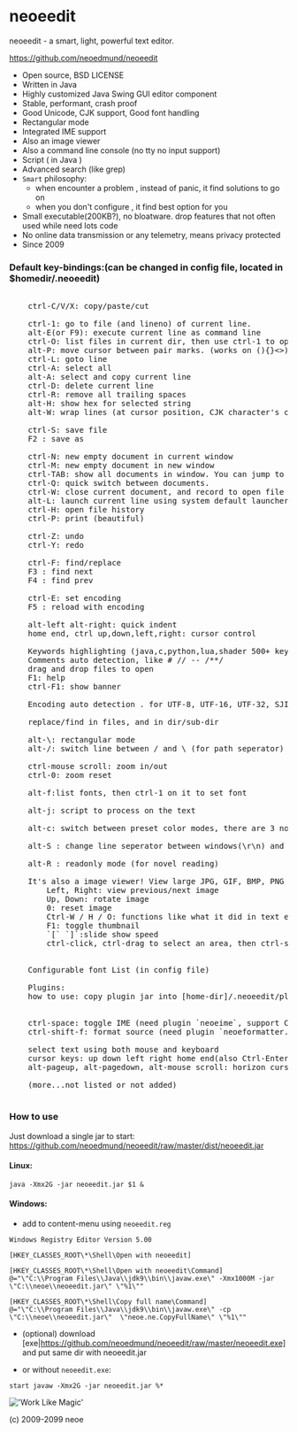 neoeedit
=====================
neoeedit - a smart, light, powerful text editor.


https://github.com/neoedmund/neoeedit


- Open source, BSD LICENSE
- Written in Java
- Highly customized Java Swing GUI editor component
- Stable, performant, crash proof
- Good Unicode, CJK support, Good font handling
- Rectangular mode
- Integrated IME support
- Also an image viewer
- Also a command line console (no tty no input support)
- Script ( in Java )
- Advanced search (like grep)
- `Smart` philosophy:
  * when encounter a problem , instead of panic, it find solutions to go on
  * when you don't configure , it find best option for you
- Small executable(200KB?), no bloatware. drop features that not often used while need lots code
- No online data transmission or any telemetry, means privacy protected
- Since 2009




### Default key-bindings:(can be changed in config file, located in $homedir/.neoeedit)
<pre>

    <kbd>ctrl</kbd>-<kbd>C/V/X</kbd>: copy/paste/cut

    <kbd>ctrl-1</kbd>: go to file (and lineno) of current line.
    <kbd>alt-E</kbd>(or <kbd>F9</kbd>): execute current line as command line
    <kbd>ctrl-O</kbd>: list files in current dir, then use ctrl-1 to open one of them.
    <kbd>alt-P</kbd>: move cursor between pair marks. (works on (){}<>)
    <kbd>ctrl-L</kbd>: goto line
    <kbd>ctrl-A</kbd>: select all
    <kbd>alt-A</kbd>: select and copy current line
    <kbd>ctrl-D</kbd>: delete current line
    <kbd>ctrl-R</kbd>: remove all trailing spaces
    <kbd>alt-H</kbd>: show hex for selected string
    <kbd>alt-W</kbd>: wrap lines (at cursor position, CJK character's counted as two.)

    ctrl-S: save file
    F2 : save as

    ctrl-N: new empty document in current window
    ctrl-M: new empty document in new window
    ctrl-TAB: show all documents in window. You can jump to one of them by press ctrl-1 on it.
    ctrl-Q: quick switch between documents.
    ctrl-W: close current document, and record to open file history.
    alt-L: launch current line using system default launcher (for file, executable, text, or URL).
    ctrl-H: open file history
    ctrl-P: print (beautiful)

    ctrl-Z: undo
    ctrl-Y: redo

    ctrl-F: find/replace
    F3 : find next
    F4 : find prev

    ctrl-E: set encoding
    F5 : reload with encoding

    alt-left alt-right: quick indent
    home end, ctrl up,down,left,right: cursor control

    Keywords highlighting (java,c,python,lua,shader 500+ keywords)
    Comments auto detection, like # // -- /**/
    drag and drop files to open
    F1: help
    ctrl-F1: show banner

    Encoding auto detection . for UTF-8, UTF-16, UTF-32, SJIS, GBK. Good unicode support.

    replace/find in files, and in dir/sub-dir

    alt-\: rectangular mode
    alt-/: switch line between / and \ (for path seperator)

    ctrl-mouse scroll: zoom in/out
    ctrl-0: zoom reset

    alt-f:list fonts, then ctrl-1 on it to set font

    alt-j: script to process on the text

    alt-c: switch between preset color modes, there are 3 now: White, Black, Blue.
    
    alt-S : change line seperator between windows(\r\n) and unix(\n)
    
    alt-R : readonly mode (for novel reading)

    It's also a image viewer! View large JPG, GIF, BMP, PNG images easily.
        Left, Right: view previous/next image
        Up, Down: rotate image
        0: reset image
        Ctrl-W / H / O: functions like what it did in text editor mode
        F1: toggle thumbnail
        `[` `]`:slide show speed
        ctrl-click, ctrl-drag to select an area, then ctrl-s to save.


    Configurable font List (in config file)

    Plugins:
    how to use: copy plugin jar into [home-dir]/.neoeedit/plugins/
    
    
    ctrl-space: toggle IME (need plugin `neoeime`, support Chinese,Japanese,English etc.)
    ctrl-shift-f: format source (need plugin `neoeformatter.jar`, support Java, C or C liked, Lua, json)
    
    select text using both mouse and keyboard
    cursor keys: up down left right home end(also Ctrl-Enter) pageup pagedown
    alt-pageup, alt-pagedown, alt-mouse scroll: horizon cursor movement
    
    (more...not listed or not added)

</pre>


### How to use

Just download a single jar to start: https://github.com/neoedmund/neoeedit/raw/master/dist/neoeedit.jar


#### Linux:

```
java -Xmx2G -jar neoeedit.jar $1 &
```


#### Windows:

- add to content-menu using `neoeedit.reg`

```
Windows Registry Editor Version 5.00

[HKEY_CLASSES_ROOT\*\Shell\Open with neoeedit]

[HKEY_CLASSES_ROOT\*\Shell\Open with neoeedit\Command]
@="\"C:\\Program Files\\Java\\jdk9\\bin\\javaw.exe\" -Xmx1000M -jar \"C:\\neoe\\neoeedit.jar\" \"%1\""

[HKEY_CLASSES_ROOT\*\Shell\Copy full name\Command]
@="\"C:\\Program Files\\Java\\jdk9\\bin\\javaw.exe\" -cp \"C:\\neoe\\neoeedit.jar\"  \"neoe.ne.CopyFullName\" \"%1\""
```

- (optional) download [exe|https://github.com/neoedmund/neoeedit/raw/master/neoeedit.exe] and put same dir with neoeedit.jar

- or without `neoeedit.exe`:

```
start javaw -Xmx2G -jar neoeedit.jar %*
```



!['Work Like Magic'](https://github.com/neoedmund/neoeedit/raw/master/worklikemagic.png)

(c) 2009-2099 neoe

